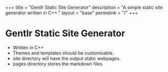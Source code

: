 +++
title = "Gentlr Static Site Generator"
description = "A simple static site generator written in C++."
layout = "base"
permalink = "/"
+++

# Gentlr Static Site Generator

- Written in C++
- Themes and templates should be customisable.
- site directory will have the output static webpages.
- pages directory stores the markdown files. 
